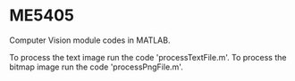 # ME5405
Computer Vision module codes in MATLAB.

To process the text image run the code 'processTextFile.m'.
To process the bitmap image run the code 'processPngFile.m'.
